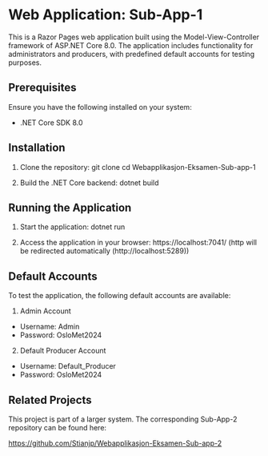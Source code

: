 # Web Application: Sub-App-1

This is a Razor Pages web application built using the Model-View-Controller framework of ASP.NET Core 8.0. The application includes functionality for administrators and producers, with predefined default accounts for testing purposes.

## Prerequisites

Ensure you have the following installed on your system:
- .NET Core SDK 8.0

## Installation

1. Clone the repository:
git clone <repository-url>
cd Webapplikasjon-Eksamen-Sub-app-1

2. Build the .NET Core backend:
dotnet build

## Running the Application

1. Start the application:
dotnet run

2. Access the application in your browser:
https://localhost:7041/
(http will be redirected automatically (http://localhost:5289))

## Default Accounts

To test the application, the following default accounts are available:

1. Admin Account
- Username: Admin
- Password: OsloMet2024

2. Default Producer Account
- Username: Default_Producer
- Password: OsloMet2024

## Related Projects

This project is part of a larger system. The corresponding Sub-App-2 repository can be found here:

https://github.com/Stianjp/Webapplikasjon-Eksamen-Sub-app-2